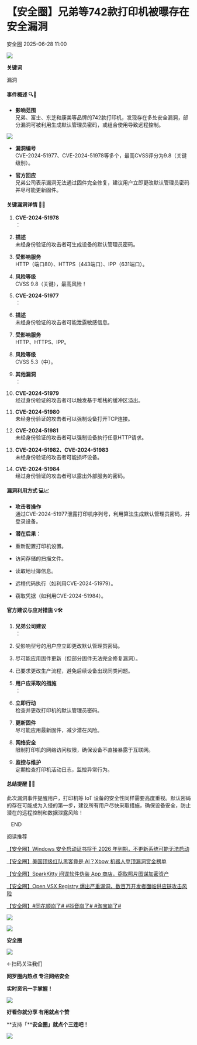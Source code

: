 #  【安全圈】兄弟等742款打印机被曝存在安全漏洞  
 安全圈   2025-06-28 11:00  
  
![](https://mmbiz.qpic.cn/sz_mmbiz_png/aBHpjnrGylgOvEXHviaXu1fO2nLov9bZ055v7s8F6w1DD1I0bx2h3zaOx0Mibd5CngBwwj2nTeEbupw7xpBsx27Q/640?wx_fmt=other&from=appmsg&tp=webp&wxfrom=5&wx_lazy=1&wx_co=1 "")  
  
  
**关键词**  
  
  
  
漏洞  
  
#### 事件概述 🔍👋  
- **影响范围**  
兄弟、富士、东芝和康美等品牌的742款打印机，发现存在多处安全漏洞，部分漏洞可被利用生成默认管理员密码，或组合使用导致远程控制。  
  
![](https://mmbiz.qpic.cn/sz_mmbiz_jpg/aBHpjnrGyljWLmumAVwtS9Myuwuom4OibicwjVoxxQ24MjkHStDZ6TU2FAW0uxzxne70YIibzvR7zabmFQPCqJa4g/640?wx_fmt=jpeg&from=appmsg "")  
- **漏洞编号**  
CVE-2024-51977、CVE-2024-51978等多个，最高CVSS评分为9.8（关键级别）。  
  
- **官方回应**  
兄弟公司表示漏洞无法通过固件完全修复，建议用户立即更改默认管理员密码并尽可能更新固件。  
  
#### 关键漏洞详情 🔧📝  
1. **CVE-2024-51978**  
：  
  
1. **描述**  
未经身份验证的攻击者可生成设备的默认管理员密码。  
  
1. **受影响服务**  
HTTP（端口80）、HTTPS（443端口）、IPP（631端口）。  
  
1. **风险等级**  
CVSS 9.8（关键），最高风险！  
  
1. **CVE-2024-51977**  
：  
  
1. **描述**  
未经身份验证的攻击者可能泄露敏感信息。  
  
1. **受影响服务**  
HTTP、HTTPS、IPP。  
  
1. **风险等级**  
CVSS 5.3（中）。  
  
1. **其他漏洞**  
：  
  
1. **CVE-2024-51979**  
经过身份验证的攻击者可以触发基于堆栈的缓冲区溢出。  
  
1. **CVE-2024-51980**  
未经身份验证的攻击者可以强制设备打开TCP连接。  
  
1. **CVE-2024-51981**  
未经身份验证的攻击者可以强制设备执行任意HTTP请求。  
  
1. **CVE-2024-51982、CVE-2024-51983**  
未经身份验证的攻击者可能损坏设备。  
  
1. **CVE-2024-51984**  
经过身份验证的攻击者可以露出外部服务的密码。  
  
#### 漏洞利用方式 💻📈  
- **攻击者操作**  
通过CVE-2024-51977泄露打印机序列号，利用算法生成默认管理员密码，并登录设备。  
  
- **潜在后果：**  
- 重新配置打印机设置。  
  
- 访问存储的扫描文件。  
  
- 读取地址簿信息。  
  
- 远程代码执行（如利用CVE-2024-51979）。  
  
- 窃取凭据（如利用CVE-2024-51984）。  
  
#### 官方建议与应对措施 💡🛠️  
1. **兄弟公司建议**  
：  
  
1. 受影响型号的用户应立即更改默认管理员密码。  
  
1. 尽可能应用固件更新（但部分固件无法完全修复漏洞）。  
  
1. 已要求更改生产流程，避免后续设备出现同类问题。  
  
1. **用户应采取的措施**  
：  
  
1. **立即行动**  
检查并更改打印机的默认管理员密码。  
  
1. **更新固件**  
尽可能应用最新固件，减少潜在风险。  
  
1. **网络安全**  
限制打印机的网络访问权限，确保设备不直接暴露于互联网。  
  
1. **监控与维护**  
定期检查打印机活动日志，监控异常行为。  
  
#### 总结提醒 📝🔑  
  
此次漏洞事件提醒用户，打印机等 IoT 设备的安全性同样需要高度重视。默认密码的存在可能成为入侵的第一步，建议所有用户尽快采取措施，确保设备安全，防止潜在的远程控制和数据泄露风险！  
  
  
   END    
  
  
阅读推荐  
  
  
[【安全圈】Windows 安全启动证书将于 2026 年到期，不更新系统可能无法启动](https://mp.weixin.qq.com/s?__biz=MzIzMzE4NDU1OQ==&mid=2652070394&idx=1&sn=1ed7015d81ecd42f44913c51bcc484bb&scene=21#wechat_redirect)  
  
  
  
[【安全圈】美国顶级红队黑客竟是 AI？Xbow 机器人登顶漏洞赏金榜单](https://mp.weixin.qq.com/s?__biz=MzIzMzE4NDU1OQ==&mid=2652070394&idx=2&sn=850f2b60427de76cc6c8e91790bc0928&scene=21#wechat_redirect)  
  
  
  
[【安全圈】SparkKitty 间谍软件伪装 App 商店，窃取照片图谋加密资产](https://mp.weixin.qq.com/s?__biz=MzIzMzE4NDU1OQ==&mid=2652070394&idx=3&sn=6e702e9e75711668dc7bbe475cc6dbdf&scene=21#wechat_redirect)  
  
  
  
[【安全圈】Open VSX Registry 爆出严重漏洞，数百万开发者面临供应链攻击风险](https://mp.weixin.qq.com/s?__biz=MzIzMzE4NDU1OQ==&mid=2652070394&idx=4&sn=aeed87696ea8fe6444b8b1cb9444bf8e&scene=21#wechat_redirect)  
  
  
  
[【安全圈】#同花顺崩了# #抖音崩了# #淘宝崩了#](https://mp.weixin.qq.com/s?__biz=MzIzMzE4NDU1OQ==&mid=2652070375&idx=1&sn=bb451215e72b8cc144f92d93d7b181d7&scene=21#wechat_redirect)  
  
  
  
  
![](https://mmbiz.qpic.cn/mmbiz_gif/aBHpjnrGylgeVsVlL5y1RPJfUdozNyCEft6M27yliapIdNjlcdMaZ4UR4XxnQprGlCg8NH2Hz5Oib5aPIOiaqUicDQ/640?wx_fmt=gif "")  
  
  
  
![](https://mmbiz.qpic.cn/mmbiz_png/aBHpjnrGylgeVsVlL5y1RPJfUdozNyCEDQIyPYpjfp0XDaaKjeaU6YdFae1iagIvFmFb4djeiahnUy2jBnxkMbaw/640?wx_fmt=png "")  
  
**安全圈**  
  
![](https://mmbiz.qpic.cn/mmbiz_gif/aBHpjnrGylgeVsVlL5y1RPJfUdozNyCEft6M27yliapIdNjlcdMaZ4UR4XxnQprGlCg8NH2Hz5Oib5aPIOiaqUicDQ/640?wx_fmt=gif "")  
  
  
←扫码关注我们  
  
**网罗圈内热点 专注网络安全**  
  
**实时资讯一手掌握！**  
  
  
![](https://mmbiz.qpic.cn/mmbiz_gif/aBHpjnrGylgeVsVlL5y1RPJfUdozNyCE3vpzhuku5s1qibibQjHnY68iciaIGB4zYw1Zbl05GQ3H4hadeLdBpQ9wEA/640?wx_fmt=gif "")  
  
**好看你就分享 有用就点个赞**  
  
**支持「****安全圈」就点个三连吧！**  
  
![](https://mmbiz.qpic.cn/mmbiz_gif/aBHpjnrGylgeVsVlL5y1RPJfUdozNyCE3vpzhuku5s1qibibQjHnY68iciaIGB4zYw1Zbl05GQ3H4hadeLdBpQ9wEA/640?wx_fmt=gif "")  
  
  
